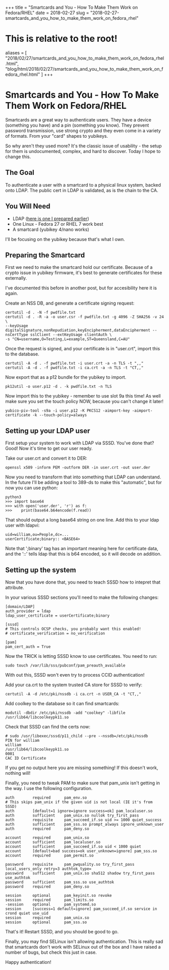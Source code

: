 +++
title = "Smartcards and You - How To Make Them Work on Fedora/RHEL"
date = 2018-02-27
slug = "2018-02-27-smartcards_and_you_how_to_make_them_work_on_fedora_rhel"
# This is relative to the root!
aliases = [ "2018/02/27/smartcards_and_you_how_to_make_them_work_on_fedora_rhel.html", "blog/html/2018/02/27/smartcards_and_you_how_to_make_them_work_on_fedora_rhel.html" ]
+++
# Smartcards and You - How To Make Them Work on Fedora/RHEL

Smartcards are a great way to authenticate users. They have a device
(something you have) and a pin (something you know). They prevent
password transmission, use strong crypto and they even come in a variety
of formats. From your \"card\" shapes to yubikeys.

So why aren\'t they used more? It\'s the classic issue of usability -
the setup for them is undocumented, complex, and hard to discover. Today
I hope to change this.

## The Goal

To authenticate a user with a smartcard to a physical linux system,
backed onto LDAP. The public cert in LDAP is validated, as is the chain
to the CA.

## You Will Need

-   LDAP ([here is one I prepared earlier](http://www.port389.org/))
-   One Linux - Fedora 27 or RHEL 7 work best
-   A smartcard (yubikey 4/nano works)

I\'ll be focusing on the yubikey because that\'s what I own.

## Preparing the Smartcard

First we need to make the smartcard hold our certificate. Because of a
crypto issue in yubikey firmware, it\'s best to generate certificates
for these externally.

I\'ve documented this before in another post, but for accesibility here
it is again.

Create an NSS DB, and generate a certificate signing request:

    certutil -d . -N -f pwdfile.txt
    certutil -d . -R -a -o user.csr -f pwdfile.txt -g 4096 -Z SHA256 -v 24 \
    --keyUsage digitalSignature,nonRepudiation,keyEncipherment,dataEncipherment --nsCertType sslClient --extKeyUsage clientAuth \
    -s "CN=username,O=Testing,L=example,ST=Queensland,C=AU"

Once the request is signed, and your certificate is in \"user.crt\",
import this to the database.

    certutil -A -d . -f pwdfile.txt -i user.crt -a -n TLS -t ",,"
    certutil -A -d . -f pwdfile.txt -i ca.crt -a -n TLS -t "CT,,"

Now export that as a p12 bundle for the yubikey to import.

    pk12util -o user.p12 -d . -k pwdfile.txt -n TLS

Now import this to the yubikey - remember to use slot 9a this time! As
well make sure you set the touch policy NOW, because you can\'t change
it later!

    yubico-piv-tool -s9a -i user.p12 -K PKCS12 -aimport-key -aimport-certificate -k --touch-policy=always

## Setting up your LDAP user

First setup your system to work with LDAP via SSSD. You\'ve done that?
Good! Now it\'s time to get our user ready.

Take our user.crt and convert it to DER:

    openssl x509 -inform PEM -outform DER -in user.crt -out user.der

Now you need to transform that into something that LDAP can understand.
In the future I\'ll be adding a tool to 389-ds to make this
\"automatic\", but for now you can use python:

    python3
    >>> import base64
    >>> with open('user.der', 'r') as f:
    >>>    print(base64.b64encode(f.read))

That should output a long base64 string on one line. Add this to your
ldap user with ldapvi:

    uid=william,ou=People,dc=...
    userCertificate;binary:: <BASE64>

Note that \';binary\' tag has an important meaning here for certificate
data, and the \'::\' tells ldap that this is b64 encoded, so it will
decode on addition.

## Setting up the system

Now that you have done that, you need to teach SSSD how to intepret that
attribute.

In your various SSSD sections you\'ll need to make the following
changes:

    [domain/LDAP]
    auth_provider = ldap
    ldap_user_certificate = userCertificate;binary

    [sssd]
    # This controls OCSP checks, you probably want this enabled!
    # certificate_verification = no_verification

    [pam]
    pam_cert_auth = True

Now the TRICK is letting SSSD know to use certificates. You need to run:

    sudo touch /var/lib/sss/pubconf/pam_preauth_available

With out this, SSSD won\'t even try to process CCID authentication!

Add your ca.crt to the system trusted CA store for SSSD to verify:

    certutil -A -d /etc/pki/nssdb -i ca.crt -n USER_CA -t "CT,,"

Add coolkey to the database so it can find smartcards:

    modutil -dbdir /etc/pki/nssdb -add "coolkey" -libfile /usr/lib64/libcoolkeypk11.so

Check that SSSD can find the certs now:

    # sudo /usr/libexec/sssd/p11_child --pre --nssdb=/etc/pki/nssdb
    PIN for william
    william
    /usr/lib64/libcoolkeypk11.so
    0001
    CAC ID Certificate

If you get no output here you are missing something! If this doesn\'t
work, nothing will!

Finally, you need to tweak PAM to make sure that pam_unix isn\'t getting
in the way. I use the following configuration.

    auth        required      pam_env.so
    # This skips pam_unix if the given uid is not local (IE it's from SSSD)
    auth        [default=1 ignore=ignore success=ok] pam_localuser.so
    auth        sufficient    pam_unix.so nullok try_first_pass
    auth        requisite     pam_succeed_if.so uid >= 1000 quiet_success
    auth        sufficient    pam_sss.so prompt_always ignore_unknown_user
    auth        required      pam_deny.so

    account     required      pam_unix.so
    account     sufficient    pam_localuser.so
    account     sufficient    pam_succeed_if.so uid < 1000 quiet
    account     [default=bad success=ok user_unknown=ignore] pam_sss.so
    account     required      pam_permit.so

    password    requisite     pam_pwquality.so try_first_pass local_users_only retry=3 authtok_type=
    password    sufficient    pam_unix.so sha512 shadow try_first_pass use_authtok
    password    sufficient    pam_sss.so use_authtok
    password    required      pam_deny.so

    session     optional      pam_keyinit.so revoke
    session     required      pam_limits.so
    -session    optional      pam_systemd.so
    session     [success=1 default=ignore] pam_succeed_if.so service in crond quiet use_uid
    session     required      pam_unix.so
    session     optional      pam_sss.so

That\'s it! Restart SSSD, and you should be good to go.

Finally, you may find SELinux isn\'t allowing authentication. This is
really sad that smartcards don\'t work with SELinux out of the box and I
have raised a number of bugs, but check this just in case.

Happy authentication!

